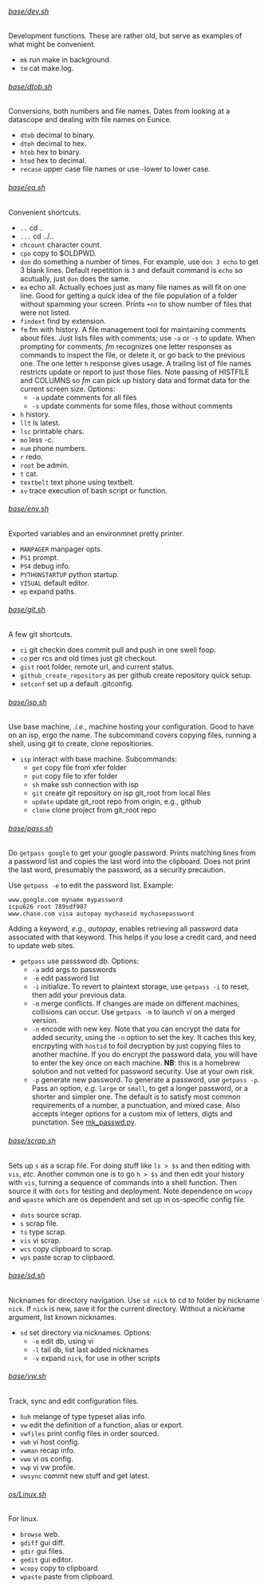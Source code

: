 
###### [base/dev.sh](base/dev.sh)
Development functions. These are rather old, but serve as
examples of what might be convenient.
* `mk`  run make in background.
* `tm`  cat make.log.

###### [base/dtob.sh](base/dtob.sh)
Conversions, both numbers and file names. Dates from looking
at a datascope and dealing with file names on Eunice.
* `dtob`  decimal to binary.
* `dtoh`  decimal to hex.
* `htob`  hex to binary.
* `htod`  hex to decimal.
* `recase`  upper case file names or use -lower to lower case.

###### [base/ea.sh](base/ea.sh)
Convenient shortcuts.
* `..`  cd ..
* `...`  cd ../..
* `chcount`  character count.
* `cpo`  copy to $OLDPWD.
* `don`  do something a number of times.
For example, use `don 3 echo` to get 3 blank lines.  Default
repetition is `3` and default command is `echo` so acutually,
just `don` does the same.
* `ea`  echo all.
Actually echoes just as many file names as will fit on one line.
Good for getting a quick idea of the file population of a folder
without spamming your screen.  Prints `+nn` to show number of
files that were not listed.
* `findext`  find by extension.
* `fm`  fm with history.
A file management tool for maintaining comments about files.
Just lists files with comments; use `-a` or `-s` to update.
When prompting for comments, *fm* recognizes one letter
responses as commands to inspect the file, or delete it, or go
back to the previous one.  The one letter `h` response gives
usage.  A trailing list of file names restricts update or report
to just those files.  Note passing of HISTFILE and COLUMNS so
*fm* can pick up history data and format data for the current
screen size.  Options:
  + `-a` update comments for all files
  + `-s` update comments for some files, those without comments
* `h`  history.
* `llt`  ls latest.
* `lsc`  printable chars.
* `mo`  less -c.
* `num`  phone numbers.
* `r`  redo.
* `root`  be admin.
* `t`  cat.
* `textbelt`  text phone using textbelt.
* `xv`  trace execution of bash script or function.

###### [base/env.sh](base/env.sh)
Exported variables and an environmnet pretty printer.
* `MANPAGER`  manpager opts.
* `PS1`  prompt.
* `PS4`  debug info.
* `PYTHONSTARTUP`  python startup.
* `VISUAL`  default editor.
* `ep`  expand paths.

###### [base/git.sh](base/git.sh)
A few git shortcuts.
* `ci`  git checkin does commit pull and push in one swell foop.
* `co`  per rcs and old times just git checkout.
* `gist`  root folder, remote url, and current status.
* `github_create_repository`  as per github create repository quick setup.
* `setconf`  set up a default .gitconfig.

###### [base/isp.sh](base/isp.sh)
Use base machine, *.i.e.*, machine hosting your configuration.  Good
to have on an isp, ergo the name.  The subcommand covers copying files,
running a shell, using git to create, clone repositiories.
* `isp`  interact with base machine.
Subcommands:
  + `get` copy file from xfer folder
  + `put` copy file to xfer folder
  + `sh` make ssh connection with isp
  + `git` create git repository on isp git_root from local files
  + `update` update git_root repo from origin, e.g., github
  + `clone` clone project from git_root repo

###### [base/pass.sh](base/pass.sh)
Do `getpass google` to get your google password.  Prints matching
lines from a password list and copies the last word into the
clipboard.  Does not print the last word, presumably the password,
as a security precaution.

Use `getpass -e` to edit the password list.  Example:

    www.google.com myname mypassword
    icpu626 root 789sdf987
    www.chase.com visa autopay mychaseid mychasepassword

Adding a keyword, *e.g.*, *autopay*, enables retrieving all password
data associated with that keyword.  This helps if you lose a credit
card, and need to update web sites.
* `getpass`  use passsword db.
Options:
  + `-a` add args to passwords
  + `-e` edit password list
  + `-i` initialize.  To revert to plaintext storage, use `getpass -i`
    to reset, then add your previous data.
  + `-m` merge conflicts.  If changes are made on different machines,
    collisions can occur.  Use `getpass -m` to launch *vi* on a merged
    version.
  + `-n` encode with new key.  Note that you can encrypt the
    data for added security, using the `-n` option to set the
    key.  It caches this key, encrpyting with `hostid` to foil
    decryption by just copying files to another machine.  If you
    do encrypt the password data, you will have to enter the key
    once on each machine.  **NB**: this is a homebrew solution and
    not vetted for password security.  Use at your own risk.
  + `-p` generate new password.  To generate a password, use
    `getpass -p`.  Pass an option, *e.g.* `large` or `small`, to
    get a longer password, or a shorter and simpler one.  The
    default is to satisfy most common requirements of a number,
    a punctuation, and mixed case.  Also accepts integer options
    for a custom mix of letters, digts and punctation.  See
    [mk_passwd.py](tools/mk_passwd.py).

###### [base/scrap.sh](base/scrap.sh)
Sets up `s` as a scrap file.  For doing stuff like `ls > $s` and
then editing with `vis`, *etc*.  Another common one is to go `h >
$s` and then edit your history with `vis`, turning a sequence of
commands into a shell function.  Then source it with `dots` for
testing and deployment.  Note dependence on `wcopy` and `wpaste`
which are os dependent and set up in os-specific config file.
* `dots`  source scrap.
* `s`  scrap file.
* `ts`  type scrap.
* `vis`  vi scrap.
* `wcs`  copy clipboard to scrap.
* `wps`  paste scrap to clipbaord.

###### [base/sd.sh](base/sd.sh)
Nicknames for directory navigation.  Use `sd nick` to cd to folder
by nickname `nick`.  If `nick` is new, save it for the current
directory. Without a nickname argument, list known nicknames.
* `sd`  set directory via nicknames.
Options:
  + `-e` edit db, using vi
  + `-l` tail db, list last added nicknames
  + `-v` expand `nick`, for use in other scripts

###### [base/vw.sh](base/vw.sh)
Track, sync and edit configuration files.
* `huh`  melange of type typeset alias info.
* `vw`  edit the definition of a function, alias or export.
* `vwfiles`  print config files in order sourced.
* `vwh`  vi host config.
* `vwman`  recap info.
* `vwo`  vi os config.
* `vwp`  vi vw profile.
* `vwsync`  commit new stuff and get latest.

###### [os/Linux.sh](os/Linux.sh)
For linux.
* `browse`  web.
* `gdiff`  gui diff.
* `gdir`  gui files.
* `gedit`  gui editor.
* `wcopy`  copy to clipboard.
* `wpaste`  paste from clipboard.
